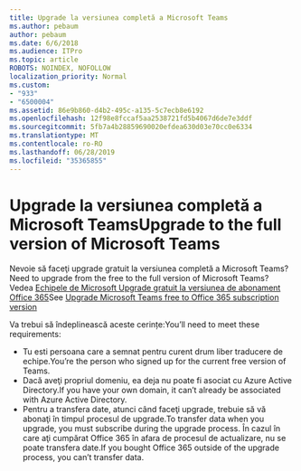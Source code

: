 ```yaml
---
title: Upgrade la versiunea completă a Microsoft Teams
ms.author: pebaum
author: pebaum
ms.date: 6/6/2018
ms.audience: ITPro
ms.topic: article
ROBOTS: NOINDEX, NOFOLLOW
localization_priority: Normal
ms.custom:
- "933"
- "6500004"
ms.assetid: 86e9b860-d4b2-495c-a135-5c7ecb8e6192
ms.openlocfilehash: 12f98e8fccaf5aa2538721fd5b4067d6de7e3ddf
ms.sourcegitcommit: 5fb7a4b28859690020efdea630d03e70cc0e6334
ms.translationtype: MT
ms.contentlocale: ro-RO
ms.lasthandoff: 06/28/2019
ms.locfileid: "35365855"
---
```

# <a name="upgrade-to-the-full-version-of-microsoft-teams"></a><span data-ttu-id="b74d3-102">Upgrade la versiunea completă a Microsoft Teams</span><span class="sxs-lookup"><span data-stu-id="b74d3-102">Upgrade to the full version of Microsoft Teams</span></span>

<span data-ttu-id="b74d3-103">Nevoie să faceţi upgrade gratuit la versiunea completă a Microsoft Teams?</span><span class="sxs-lookup"><span data-stu-id="b74d3-103">Need to upgrade from the free to the full version of Microsoft Teams?</span></span> <span data-ttu-id="b74d3-104">Vedea [Echipele de Microsoft Upgrade gratuit la versiunea de abonament Office 365](https://docs.microsoft.com/microsoftteams/upgrade-freemium)</span><span class="sxs-lookup"><span data-stu-id="b74d3-104">See [Upgrade Microsoft Teams free to Office 365 subscription version](https://docs.microsoft.com/microsoftteams/upgrade-freemium)</span></span>

<span data-ttu-id="b74d3-105">Va trebui să îndeplinească aceste cerințe:</span><span class="sxs-lookup"><span data-stu-id="b74d3-105">You’ll need to meet these requirements:</span></span>

- <span data-ttu-id="b74d3-106">Tu esti persoana care a semnat pentru curent drum liber traducere de echipe.</span><span class="sxs-lookup"><span data-stu-id="b74d3-106">You’re the person who signed up for the current free version of Teams.</span></span>
- <span data-ttu-id="b74d3-107">Dacă aveţi propriul domeniu, ea deja nu poate fi asociat cu Azure Active Directory.</span><span class="sxs-lookup"><span data-stu-id="b74d3-107">If you have your own domain, it can’t already be associated with Azure Active Directory.</span></span>
- <span data-ttu-id="b74d3-108">Pentru a transfera date, atunci când faceţi upgrade, trebuie să vă abonaţi în timpul procesul de upgrade.</span><span class="sxs-lookup"><span data-stu-id="b74d3-108">To transfer data when you upgrade, you must subscribe during the upgrade process.</span></span> <span data-ttu-id="b74d3-109">În cazul în care aţi cumpărat Office 365 în afara de procesul de actualizare, nu se poate transfera date.</span><span class="sxs-lookup"><span data-stu-id="b74d3-109">If you bought Office 365 outside of the upgrade process, you can’t transfer data.</span></span>
